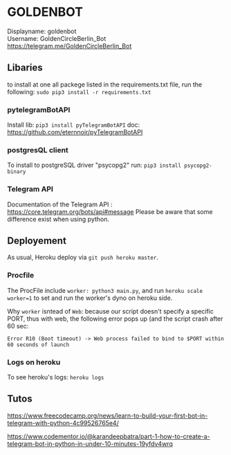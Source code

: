 # GOLDENBOT

Displayname: goldenbot <br/>
Username: GoldenCircleBerlin_Bot <br/>
https://telegram.me/GoldenCircleBerlin_Bot <br/>

## Libaries

to install at one all packege listed in the requirements.txt file, run the following: `sudo pip3 install -r requirements.txt`

### pytelegramBotAPI
Install lib: `pip3 install pyTelegramBotAPI`
doc: https://github.com/eternnoir/pyTelegramBotAPI

### postgresQL client
To install to postgreSQL driver "psycopg2" run: `pip3 install psycopg2-binary`

### Telegram API
Documentation of the Telegram API :  https://core.telegram.org/bots/api#message
Please be aware that some difference exist when using python. 

## Deployement

As usual, Heroku deploy via `git push heroku master`.

### Procfile
The ProcFile include `worker: python3 main.py`, and run `heroku scale worker=1` to set and run the worker's dyno on heroku side.

Why `worker` isntead of `Web`: because our script doesn't specify a specific PORT, thus with web, the following error pops up (and the script crash after 60 sec:

```
Error R10 (Boot timeout) -> Web process failed to bind to $PORT within 60 seconds of launch
```

### Logs on heroku
To see heroku's logs: `heroku logs`


## Tutos 
https://www.freecodecamp.org/news/learn-to-build-your-first-bot-in-telegram-with-python-4c99526765e4/

https://www.codementor.io/@karandeepbatra/part-1-how-to-create-a-telegram-bot-in-python-in-under-10-minutes-19yfdv4wrq
